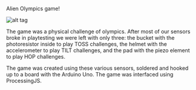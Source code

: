 Alien Olympics game!

![alt tag](https://raw.github.com/sugaroverflow/Alien-Olympics/master/thegame.png)

The game was a physical challenge of olympics. After most of our sensors broke in playtesting we were left with only three: the bucket with the photoresistor inside to play TOSS challenges, the helmet with the accelerometer to play TILT challenges, and the pad with the piezo element to play HOP challenges.

The game was created using these various sensors, soldered and hooked up to a board with the Arduino Uno. The game was interfaced using ProcessingJS.



